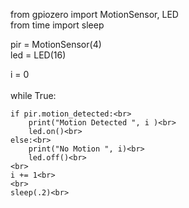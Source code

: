 from gpiozero import MotionSensor, LED<br>
from time import sleep<br>

pir = MotionSensor(4)<br>
led = LED(16)<br>

i = 0<br>
<br>
while True:<br>

    if pir.motion_detected:<br>
        print("Motion Detected ", i )<br>
        led.on()<br>
    else:<br>
        print("No Motion ", i)<br>
        led.off()<br>
    <br>
    i += 1<br>
    <br>
    sleep(.2)<br>
